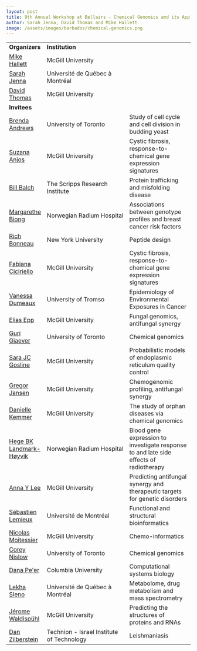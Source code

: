 ```yaml
---
layout: post
title: 9th Annual Workshop at Bellairs - Chemical Genomics and its Application to Disease
author: Sarah Jenna, David Thomas and Mike Hallett
image: /assets/images/barbados/chemical-genomics.png
---
```



<table class="t1" width="624" cellspacing="0" cellpadding="0">
<tr>
<td class="td1" valign="middle"><span class="p1"><strong>Organizers</strong></span></td>
<td class="td2" valign="middle"><span class="p1"><strong>Institution</strong></span></td>
</tr>
<tr ><td width="10%"><a href="http://www.mcb.mcgill.ca/%7Ehallett/">Mike Hallett</a></td><td width="45%">McGill University</td></tr>
<tr ><td width="10%"><a href="http://www.sciences.uqam.ca/scexp/12fev07/vol6_no6_art_rech1.html">Sarah Jenna</a></td><td width="45%">Universit&eacute; de Qu&eacute;bec &agrave; Montr&eacute;al</td></tr>
<tr ><td width="10%"><a href="http://www.mcgill.ca/biochemistry/department/faculty/thomas/">David Thomas</a></td><td width="45%">McGill University</td></tr>
<tr>
<td class="td1" valign="middle"> <span class="p1"><strong>Invitees</strong></span></td>
<td class="td2" valign="middle"></td>
<td class="td3" valign="middle"></td>
</tr>
<tr ><td width="20%"><a href="http://www.utoronto.ca/andrewslab/">Brenda Andrews</a></td><td width="30%">University of Toronto</td><td width="50%">Study of cell cycle and cell division in budding yeast</td></tr>

<tr ><td width="20%"><a href="http://www.mcgill.ca/biochemistry/department/faculty/thomas/">Suzana Anjos</a></td><td width="30%">McGill University</td><td width="50%">Cystic fibrosis, response-to-chemical gene expression signatures</td></tr>


<tr ><td width="20%"><a href="http://www.scripps.edu/cb/balch/">Bill Balch</a></td><td width="30%">The Scripps Research Institute</td><td width="50%">Protein trafficking and misfolding disease</td></tr>

<tr ><td width="20%"><a href="http://www.rr-research.no/borresen/">Margarethe Biong</a></td><td width="30%">Norwegian Radium Hospital</td><td width="50%">Associations between genotype profiles and breast cancer risk factors</td></tr>

<tr ><td width="20%"><a href="http://homepages.nyu.edu/~rb133/">Rich Bonneau</a></td><td width="30%">New York University</td><td width="50%">Peptide design</td></tr>

<tr ><td width="20%"><a href="http://www.mcgill.ca/biochemistry/department/faculty/thomas/">Fabiana Ciciriello</a></td><td width="30%">McGill University</td><td width="50%">Cystic fibrosis, response-to-chemical gene expression signatures</td></tr>


<tr ><td width="20%"><a href="http://www.rr-research.no/borresen/?k=Group%20members&aid=3663">Vanessa Dumeaux</a></td><td width="30%">University of Tromso</td><td width="50%">Epidemiology of Environmental Exposures in Cancer</td></tr>

<tr ><td width="20%"><a href="http://www.nrc-cnrc.gc.ca/eng/ibp/bri/groups/health/genetic.html">Elias Epp</a></td><td width="30%">McGill University</td><td width="50%">Fungal genomics, antifungal synergy</td></tr>
  
<tr ><td width="20%"><a href="http://chemogenomics.med.utoronto.ca/">Guri Giaever</a></td><td width="30%">University of Toronto</td><td width="50%">Chemical genomics</td></tr>

<tr ><td width="20%"><a href="http://www.mcb.mcgill.ca/~sara/">Sara JC Gosline</a></td><td width="30%">McGill University</td><td width="50%">Probabilistic models of endoplasmic reticulum quality control</td></tr>


<tr ><td width="20%"><a href="http://www.mcgill.ca/biochemistry/department/faculty/thomas/">Gregor Jansen</a></td><td width="30%">McGill University</td><td width="50%">Chemogenomic profiling, antifungal synergy</td></tr>

<tr ><td width="20%"><a href="http://www.mcb.mcgill.ca/research/comblab/about/">Danielle Kemmer</a></td><td width="30%">McGill University</td><td width="50%">The study of orphan diseases via chemical genomics</td></tr>

<tr ><td width="20%"><a href="http://www.rr-research.no/borresen/">Hege BK Landmark-H&oslash;yvik</a></td><td width="30%">Norwegian Radium Hospital</td><td width="50%">Blood gene expression to investigate response to and late side effects of radiotherapy</td></tr>

<tr><td width="20%"><a href="http://www.mcb.mcgill.ca/research/comblab/about/">Anna Y Lee</a></td><td width="30%">McGill University</td><td width="50%">Predicting antifungal synergy and therapeutic targets for genetic disorders</td></tr>



<tr ><td width="20%"><a href="http://www.iric.ca/Recherche/Chercheurs/Lemieux_S_EN.html">S&eacute;bastien Lemieux</a><ltd><td width="30%">Universit&eacute; de Montr&eacute;al</td><td width="50%">Functional and structural bioinformatics</td></tr>

<tr ><td width="20%"><a href="http://moitessier-group.mcgill.ca/">Nicolas Moitessier</a></td><td width="30%">McGill University</td><td width="50%">Chemo-informatics</td></tr>

<tr ><td width="20%"><a href="http://chemogenomics.med.utoronto.ca/cnislow/index.html">Corey Nislow</a></td><td width="30%">University of Toronto</td><td width="50%">Chemical genomics</td></tr>

<tr ><td width="20%"><a href="http://www.c2b2.columbia.edu/danapeerlab/html/index.html">Dana Pe'er</a></td><td width="30%">Columbia University</td><td width="50%">Computational systems biology</td></tr>

<tr ><td width="20%"><a href="http://www.er.uqam.ca/nobel/dep_chim/dep_chim.htm">Lekha Sleno</a></td><td width="30%">Universit&eacute; de Qu&eacute;bec &agrave; Montr&eacute;al</td><td width="50%">Metabolome, drug metabolism and mass spectrometry</td></tr>


<tr ><td width="20%"><a href="http://www.cs.mcgill.ca/~jeromew/">J&eacute;rome Waldisp&uuml;hl</a></td><td width="30%">McGill University</td><td width="50%">Predicting the structures of proteins and RNAs</td></tr>


<tr ><td width="20%"><a href="http://biology.technion.ac.il/faculty_websites/zilberstein/index.htm">Dan Zilberstein</a></td><td width="30%">Technion - Israel Institute of Technology</td><td width="50%">Leishmaniasis</td></tr>


</table>

